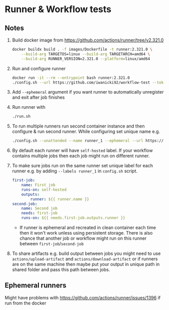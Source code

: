 # Runner & Workflow tests

## Notes


1. Build docker image from <https://github.com/actions/runner/tree/v2.321.0>

    ```sh
    docker buildx build . -f images/Dockerfile -t runner:2.321.0 \
        --build-arg TARGETOS=linux --build-arg TARGETARCH=amd64 \
        --build-arg RUNNER_VERSION=2.321.0 --platform=linux/amd64
    ```

1. Run and configure runner

    ```sh
    docker run -it --rm --entrypoint bash runner:2.321.0
    ./config.sh --url https://github.com/iwanicki92/workflow-test --token <token>
    ```

1. Add `--ephemeral` argument if you want runner to automatically unregister and
exit after job finishes

1. Run runner with

    ```sh
    ./run.sh
    ```

1. To run multiple runners run second container instance and then configure &
run second runner. While configuring set unique name e.g.

    ```sh
    ./config.sh --unattended --name runner_1 --ephemeral --url https://github.com/iwanicki92/workflow-test --token <TOKEN>
    ```

1. By default each runner will have `self-hosted` label. If your workflow
contains multiple jobs then each job might run on different runner.

1. To make sure jobs run on the same runner set unique label for each runner
e.g. by adding `--labels runner_1` in `config.sh` script.

    ```yaml
    first-job:
        name: First job
        runs-on: self-hosted
        outputs:
            runner: ${{ runner.name }}
    second-job:
        name: Second job
        needs: first-job
        runs-on: ${{ needs.first-job.outputs.runner }}
    ```

    * If runner is ephemeral and recreated in clean container each time then it
    won't work unless using persistent storage. There is also chance that
    another job or workflow might run on this runner between
    `first-job`/`second-job`

1. To share artifacts e.g. build output between jobs you might need to use
`actions/upload-artifact` and `actions/download-artifact` or if runners are on
the same machine then maybe put your output in unique path in shared folder and
pass this path between jobs.

## Ephemeral runners

Might have problems with <https://github.com/actions/runner/issues/1396> if run
from the docker
